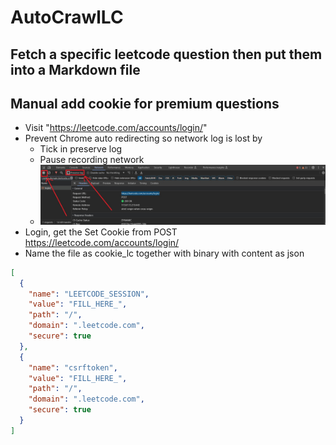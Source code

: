 # AutoCrawlLC

## Fetch a specific leetcode question then put them into a Markdown file

## Manual add cookie for premium questions
- Visit "https://leetcode.com/accounts/login/"
- Prevent Chrome auto redirecting so network log is lost by
    - Tick in preserve log
    - Pause recording network
    - ![Chrome](./assets/chrome_network_log.jpg)
- Login, get the Set Cookie from POST https://leetcode.com/accounts/login/
- Name the file as cookie_lc together with binary with content as json

```json
[
  {
    "name": "LEETCODE_SESSION", 
    "value": "FILL_HERE_", 
    "path": "/", 
    "domain": ".leetcode.com",
    "secure": true
  },
  {
    "name": "csrftoken", 
    "value": "FILL_HERE_", 
    "path": "/", 
    "domain": ".leetcode.com", 
    "secure": true
  }
]
```
